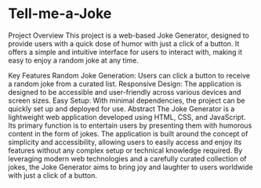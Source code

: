 # Tell-me-a-Joke

Project Overview
This project is a web-based Joke Generator, designed to provide users with a quick dose of humor with just a click of a button. It offers a simple and intuitive interface for users to interact with, making it easy to enjoy a random joke at any time.

Key Features
Random Joke Generation: Users can click a button to receive a random joke from a curated list.
Responsive Design: The application is designed to be accessible and user-friendly across various devices and screen sizes.
Easy Setup: With minimal dependencies, the project can be quickly set up and deployed for use.
Abstract
The Joke Generator is a lightweight web application developed using HTML, CSS, and JavaScript. Its primary function is to entertain users by presenting them with humorous content in the form of jokes. The application is built around the concept of simplicity and accessibility, allowing users to easily access and enjoy its features without any complex setup or technical knowledge required. By leveraging modern web technologies and a carefully curated collection of jokes, the Joke Generator aims to bring joy and laughter to users worldwide with just a click of a button.
